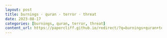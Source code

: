 ```yaml
---
layout: post
title: burnings · quran · terror · threat
date: 2023-08-17
categories: [burnings, quran, terror, threat]
content_url: https://papercliff.github.io/redirect/?q=burnings+quran+terror+threat&tbs=cdr:1,cd_min:8/16/2023,cd_max:8/18/2023
---
```

